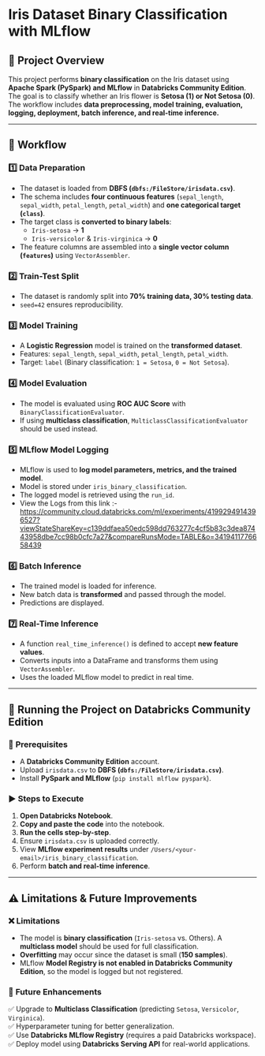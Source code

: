 # Iris Dataset Binary Classification with MLflow

## 📌 Project Overview
This project performs **binary classification** on the Iris dataset using **Apache Spark (PySpark) and MLflow** in **Databricks Community Edition**. The goal is to classify whether an Iris flower is **Setosa (1) or Not Setosa (0)**. The workflow includes **data preprocessing, model training, evaluation, logging, deployment, batch inference, and real-time inference.**

---

## 📂 Workflow

### 1️⃣ **Data Preparation**
- The dataset is loaded from **DBFS (`dbfs:/FileStore/irisdata.csv`)**.
- The schema includes **four continuous features** (`sepal_length`, `sepal_width`, `petal_length`, `petal_width`) and **one categorical target (`class`)**.
- The target class is **converted to binary labels**:
  - `Iris-setosa` → **1**
  - `Iris-versicolor` & `Iris-virginica` → **0**
- The feature columns are assembled into a **single vector column (`features`)** using `VectorAssembler`.

### 2️⃣ **Train-Test Split**
- The dataset is randomly split into **70% training data, 30% testing data**.
- `seed=42` ensures reproducibility.

### 3️⃣ **Model Training**
- A **Logistic Regression** model is trained on the **transformed dataset**.
- Features: `sepal_length`, `sepal_width`, `petal_length`, `petal_width`.
- Target: `label` (Binary classification: `1 = Setosa`, `0 = Not Setosa`).

### 4️⃣ **Model Evaluation**
- The model is evaluated using **ROC AUC Score** with `BinaryClassificationEvaluator`.
- If using **multiclass classification**, `MulticlassClassificationEvaluator` should be used instead.

### 5️⃣ **MLflow Model Logging**
- MLflow is used to **log model parameters, metrics, and the trained model**.
- Model is stored under `iris_binary_classification`.
- The logged model is retrieved using the `run_id`.
- View the Logs from this link :- https://community.cloud.databricks.com/ml/experiments/4199294914396527?viewStateShareKey=c139ddfaea50edc598dd763277c4cf5b83c3dea87443958dbe7cc98b0cfc7a27&compareRunsMode=TABLE&o=3419411776658439

### 6️⃣ **Batch Inference**
- The trained model is loaded for inference.
- New batch data is **transformed** and passed through the model.
- Predictions are displayed.

### 7️⃣ **Real-Time Inference**
- A function `real_time_inference()` is defined to accept **new feature values**.
- Converts inputs into a DataFrame and transforms them using `VectorAssembler`.
- Uses the loaded MLflow model to predict in real time.

---

## 🚀 Running the Project on Databricks Community Edition

### 🔧 **Prerequisites**
- A **Databricks Community Edition** account.
- Upload `irisdata.csv` to **DBFS (`dbfs:/FileStore/irisdata.csv`)**.
- Install **PySpark and MLflow** (`pip install mlflow pyspark`).

### ▶️ **Steps to Execute**
1. **Open Databricks Notebook**.
2. **Copy and paste the code** into the notebook.
3. **Run the cells step-by-step**.
4. Ensure `irisdata.csv` is uploaded correctly.
5. View **MLflow experiment results** under `/Users/<your-email>/iris_binary_classification`.
6. Perform **batch and real-time inference**.

---

## ⚠️ Limitations & Future Improvements

### ❌ **Limitations**
- The model is **binary classification** (`Iris-setosa` vs. Others). A **multiclass model** should be used for full classification.
- **Overfitting** may occur since the dataset is small (**150 samples**).
- MLflow **Model Registry is not enabled in Databricks Community Edition**, so the model is logged but not registered.

### 🔄 **Future Enhancements**
✅ Upgrade to **Multiclass Classification** (predicting `Setosa`, `Versicolor`, `Virginica`).  
✅ Hyperparameter tuning for better generalization.  
✅ Use **Databricks MLflow Registry** (requires a paid Databricks workspace).  
✅ Deploy model using **Databricks Serving API** for real-world applications.  



